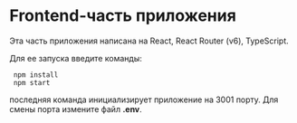 # Frontend-часть приложения
Эта часть приложения написана на React, React Router (v6), TypeScript.

Для ее запуска введите команды:
```
 npm install
 npm start
 ```
последняя команда инициализирует приложение на 3001 порту. Для смены порта измените файл **.env**.